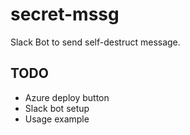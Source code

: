 # secret-mssg
Slack Bot to send self-destruct message.

## TODO
* Azure deploy button
* Slack bot setup
* Usage example